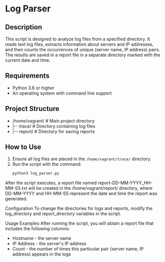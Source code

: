 # Log Parser

## Description
This script is designed to analyze log files from a specified directory. It reads text log files, extracts information about servers and IP addresses, and then counts the occurrences of unique (server name, IP address) pairs. The results are saved in a report file in a separate directory marked with the current date and time.

## Requirements
- Python 3.6 or higher
- An operating system with command line support

## Project Structure
- /home/vagrant/ # Main project directory
- |-- trace/ # Directory containing log files
- |-- report/ # Directory for saving reports


## How to Use
1. Ensure all log files are placed in the `/home/vagrant/trace/` directory.
2. Run the script with the command:
   ```bash
   python3 log_parser.py

After the script executes, a report file named report-DD-MM-YYYY_HH-MM-SS.txt will be created in the /home/vagrant/report/ directory, where DD-MM-YYYY and HH-MM-SS represent the date and time the report was generated.

Configuration
To change the directories for logs and reports, modify the log_directory and report_directory variables in the script.

Usage Examples
After running the script, you will obtain a report file that includes the following columns:

- Hostname - the server name
- IP Address - the server's IP address
- Count - the number of times this particular pair (server name, IP address) appears in the logs
